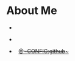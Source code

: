 <!SLIDE bullets>
# About Me #

*  ~~~CONFIG:author~~~
*  ~~~CONFIG:email~~~
*  <i class="fa fa-github-square"></i> &nbsp; [@~~~CONFIG:github~~~][gh]

[gh]: https://github.com/~~~CONFIG:github~~~
